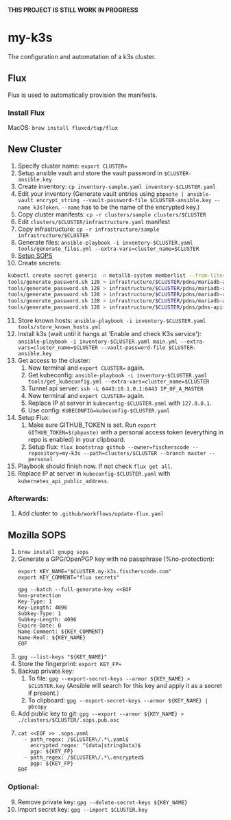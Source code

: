 **THIS PROJECT IS STILL WORK IN PROGRESS**

# my-k3s
The configuration and automatation of a k3s cluster.

<!-- # Setup
1. Setup the servers using `ansible-playbook main.yml --extra-vars=cluster_name=contabo_1`.
2. Get kubeconfig: `ansible-playbook tools/get_kubeconfig.yml --extra-vars=cluster_name=contabo_1`
3. Port forward API-Server `ssh -L 6443:10.1.0.1:6443 172.16.17.101`
4. kubeconfig server
5. `KUBECONFIG=kubeconfig-vagrant.yaml`
6. Setup Flux:
   1. Make sure GITHUB_TOKEN is set. Run `export GITHUB_TOKEN=$(pbpaste)` with a personal access token (everything in repo is enabled) in your clipboard.
   2. For vagrant: `flux bootstrap github --owner=fischerscode --repository=my-k3s --path=clusters/vagrant --branch master --personal`

      For contabo_1: `flux bootstrap github --owner=fischerscode --repository=my-k3s --path=clusters/contabo_1 --branch master --personal` -->


<!-- # Testing
You can test this repository using vagrant.
1. `vagrant up`
2. `ansible-playbook tools/store_known_hosts.yml`
3. `ansible-playbook main.yml --extra-vars=cluster_name=vagrant`
4. Make sure GITHUB_TOKEN is set. Run `export GITHUB_TOKEN=$(pbpaste)` with a personal access token (everything in repo is enabled) in your clipboard.
5. `flux bootstrap github --owner=fischerscode --repository=my-k3s --path=clusters/vagrant --branch master --personal` -->


## Flux
Flux is used to automatically provision the manifests.

### Install Flux
MacOS: ```brew install fluxcd/tap/flux```


<!-- # Velero
Velero is used to backup the cluster.

## Install Velero
MacOS: ```brew install velero``` -->


<!-- ## Partition
1. start Rescue system (ArchRescue)
2. ssh as root
3. `fdisk -l`
4. `e2fsck -f /dev/sda3 -y`
5. `resize2fs /dev/sda3 100663296s`
6. `parted /dev/sda`
7. `unit s`
8. Print current config: `print free`
9. Shrink 3 by 150GB (215-150=65) `resizepart 3 104857599s` 
10. `mkpart logical 104857600s 419430366s` (104857600 = 419430400 - 150 * 1024^3 /512)
11. Print current config: `print free`
12. `reboot` -->

## New Cluster
1. Specify cluster name: `export CLUSTER=`
2. Setup ansible vault and store the vault password in `$CLUSTER-ansible.key`
3. Create inventory: `cp inventory-sample.yaml inventory-$CLUSTER.yaml`
4. Edit your inventory (Generate vault entries using `pbpaste | ansible-vault encrypt_string --vault-password-file $CLUSTER-ansible.key --name k3sToken`. `--name` has to be the name of the encrypted key.)
5. Copy cluster manifests: `cp -r clusters/sample clusters/$CLUSTER`
6. Edit `clusters/$CLUSTER/infrastructure.yaml` manifest
7. Copy infrastructure: `cp -r infrastructure/sample infrastructure/$CLUSTER`
8. Generate files: `ansible-playbook -i inventory-$CLUSTER.yaml tools/generate_files.yml --extra-vars=cluster_name=$CLUSTER`
9.  [Setup SOPS](#mozilla-sops)
10. Create secrets:
   ```bash
   kubectl create secret generic -n metallb-system memberlist --from-literal=secretkey="$(tools/generate_password.sh 128)" --dry-run=client -o yaml > infrastructure/$CLUSTER/metallb/memberlist.yaml; sops --encrypt --in-place infrastructure/$CLUSTER/metallb/memberlist.yaml
   tools/generate_password.sh 128 > infrastructure/$CLUSTER/pdns/mariadb-auth-root.encrypted; sops --encrypt --in-place infrastructure/$CLUSTER/pdns/mariadb-auth-root.encrypted
   tools/generate_password.sh 128 > infrastructure/$CLUSTER/pdns/mariadb-auth-user.encrypted; sops --encrypt --in-place infrastructure/$CLUSTER/pdns/mariadb-auth-user.encrypted
   tools/generate_password.sh 128 > infrastructure/$CLUSTER/pdns/mariadb-admin-root.encrypted; sops --encrypt --in-place infrastructure/$CLUSTER/pdns/mariadb-admin-root.encrypted
   tools/generate_password.sh 128 > infrastructure/$CLUSTER/pdns/mariadb-admin-user.encrypted; sops --encrypt --in-place infrastructure/$CLUSTER/pdns/mariadb-admin-user.encrypted
   tools/generate_password.sh 128 > infrastructure/$CLUSTER/pdns/pdns-api-key.encrypted; sops --encrypt --in-place infrastructure/$CLUSTER/pdns/pdns-api-key.encrypted
   ```
11. Store known hosts: `ansible-playbook -i inventory-$CLUSTER.yaml tools/store_known_hosts.yml`
12. Install k3s (wait until it hangs at 'Enable and check K3s service'): `ansible-playbook -i inventory-$CLUSTER.yaml main.yml --extra-vars=cluster_name=$CLUSTER --vault-password-file $CLUSTER-ansible.key`
13. Get access to the cluster:
    1.   New terminal and `export CLUSTER=` again.
    2.  Get kubeconfig: `ansible-playbook -i inventory-$CLUSTER.yaml tools/get_kubeconfig.yml --extra-vars=cluster_name=$CLUSTER`
    3.  Tunnel api server: `ssh -L 6443:10.1.0.1:6443 IP_OF_A_MASTER`
    4.  New terminal and `export CLUSTER=` again.
    5.  Replace IP at server in `kubeconfig-$CLUSTER.yaml` with `127.0.0.1`.
    6.  Use config: `KUBECONFIG=kubeconfig-$CLUSTER.yaml`
14. Setup Flux:
    1. Make sure GITHUB_TOKEN is set. Run `export GITHUB_TOKEN=$(pbpaste)` with a personal access token (everything in repo is enabled) in your clipboard.
    2. Setup flux: `flux bootstrap github --owner=fischerscode --repository=my-k3s --path=clusters/$CLUSTER --branch master --personal`
15. Playbook should finish now. If not check `flux get all`.
16. Replace IP at server in `kubeconfig-$CLUSTER.yaml` with `kubernetes_api_public_address`.
   
### Afterwards:
1. Add cluster to `.github/workflows/update-flux.yaml`


## Mozilla SOPS
1. `brew install gnupg sops`
2. Generate a GPG/OpenPGP key with no passphrase (%no-protection):
   ```
   export KEY_NAME="$CLUSTER.my-k3s.fischerscode.com"
   export KEY_COMMENT="flux secrets"

   gpg --batch --full-generate-key <<EOF
   %no-protection
   Key-Type: 1
   Key-Length: 4096
   Subkey-Type: 1
   Subkey-Length: 4096
   Expire-Date: 0
   Name-Comment: ${KEY_COMMENT}
   Name-Real: ${KEY_NAME}
   EOF
   ```
3. `gpg --list-keys "${KEY_NAME}"`
4. Store the fingerprint: `export KEY_FP=`
5. Backup private key:
   1. To file: `gpg --export-secret-keys --armor ${KEY_NAME} > $CLUSTER.key` (Ansible will search for this key and apply it as a secret if present.)
   2. To clipboard: `gpg --export-secret-keys --armor ${KEY_NAME} | pbcopy`
6. Add public key to git: `gpg --export --armor ${KEY_NAME} > ./clusters/$CLUSTER/.sops.pub.asc`
7. ```
   cat <<EOF >> .sops.yaml
     - path_regex: /$CLUSTER\/.*\.yaml$
       encrypted_regex: ^(data|stringData)$
       pgp: ${KEY_FP}
     - path_regex: /$CLUSTER\/.*\.encrypted$
       pgp: ${KEY_FP}
   EOF
   ```

### Optional:
9.  Remove private key: `gpg --delete-secret-keys ${KEY_NAME}`
10. Import secret key: `gpg --import $CLUSTER.key`
